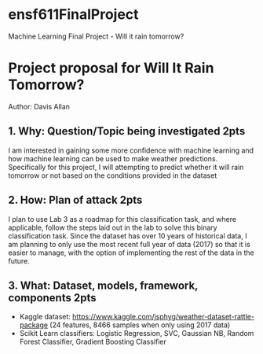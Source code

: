 # ensf611FinalProject
Machine Learning Final Project - Will it rain tomorrow?

# Project proposal for Will It Rain Tomorrow?
Author: Davis Allan

## 1. Why: Question/Topic being investigated 2pts
I am interested in gaining some more confidence with machine learning and how machine learning can be used to make weather predictions. Specifically for this project, I will attempting to predict whether it will rain tomorrow or not based on the conditions provided in the dataset
## 2. How: Plan of attack 2pts
I plan to use Lab 3 as a roadmap for this classification task, and where applicable, follow the steps laid out in the lab to solve this binary classification task. Since the dataset has over 10 years of historical data, I am planning to only use the most recent full year of data (2017) so that it is easier to manage, with the option of implementing the rest of the data in the future.

## 3. What: Dataset, models, framework, components 2pts
- Kaggle dataset: https://www.kaggle.com/jsphyg/weather-dataset-rattle-package (24 features, 8466 samples when only using 2017 data)
- Scikit Learn classifiers: Logistic Regression, SVC, Gaussian NB, Random Forest Classifier, Gradient Boosting Classifier

